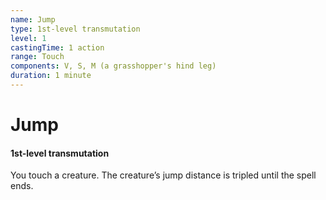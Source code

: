 ```yaml
---
name: Jump
type: 1st-level transmutation
level: 1
castingTime: 1 action
range: Touch
components: V, S, M (a grasshopper's hind leg)
duration: 1 minute
---
```


# Jump

#### 1st-level transmutation

You touch a creature. The creature’s jump distance is tripled until the spell ends.
